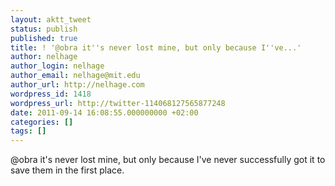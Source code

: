 ```yaml
---
layout: aktt_tweet
status: publish
published: true
title: ! '@obra it''s never lost mine, but only because I''ve...'
author: nelhage
author_login: nelhage
author_email: nelhage@mit.edu
author_url: http://nelhage.com
wordpress_id: 1418
wordpress_url: http://twitter-114068127565877248
date: 2011-09-14 16:08:55.000000000 +02:00
categories: []
tags: []
---
```

@obra it's never lost mine, but only because I've never successfully got it to save them in the first place.
